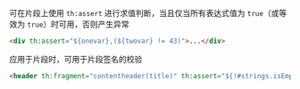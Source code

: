 可在片段上使用 `th:assert` 进行求值判断，当且仅当所有表达式值为 `true`（或等效为 `true`）时可用，否则产生异常

```html
<div th:assert="${onevar},(${twovar} != 43)">...</div>
```

应用于片段时，可用于片段签名的校验

```html
<header th:fragment="contentheader(title)" th:assert="${!#strings.isEmpty(title)}">...</header>
```

‍
